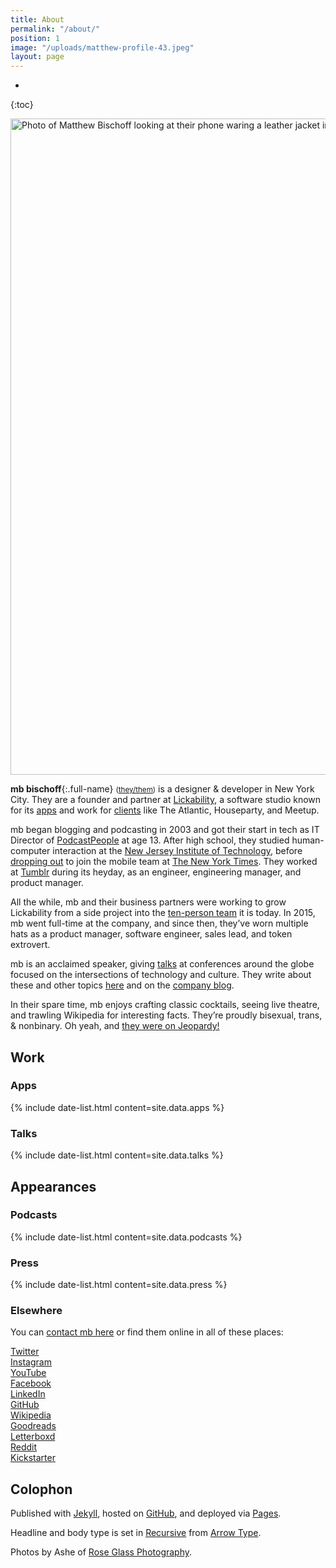 ```yaml
---
title: About
permalink: "/about/"
position: 1
image: "/uploads/matthew-profile-43.jpeg"
layout: page
---
```

* 
{:toc}

<img src="/uploads/matthew-profile-43.jpeg" width="1400" height="1050" alt="Photo of Matthew Bischoff looking at their phone waring a leather jacket in a park.">

**mb bischoff**{:.full-name} <small>([they/them](https://pronouns.org/they-them))</small> is a designer & developer in New York City. They are a founder and partner at [Lickability](https://lickability.com), a software studio known for its [apps](https://lickability.com/products) and work for [clients](https://lickability.com/clients) like The Atlantic, Houseparty, and Meetup.

mb began blogging and podcasting in 2003 and got their start in tech as IT Director of [PodcastPeople](https://www.podcastpeople.com/) at age 13. After high school, they studied human-computer interaction at the [New Jersey Institute of Technology](https://www.njit.edu/), before [dropping out](https://matthewbischoff.com/don-t-go-to-college/) to join the mobile team at [The New York Times](https://www.nytimes.com/). They worked at [Tumblr](https://www.tumblr.com/) during its heyday, as an engineer, engineering manager, and product manager.

All the while, mb and their business partners were working to grow Lickability from a side project into the [ten-person team](https://lickability.com/about) it is today. In 2015, mb went full-time at the company, and since then, they’ve worn multiple hats as a product manager, software engineer, sales lead, and token extrovert.

mb is an acclaimed speaker, giving [talks](https://matthewbischoff.com/category/talks/) at conferences around the globe focused on the intersections of technology and culture. They write about these and other topics [here](https://matthewbischoff.com) and on the [company blog](https://lickability.com/blog/).

In their spare time, mb enjoys crafting  classic cocktails, seeing live theatre, and trawling Wikipedia for interesting facts. They’re proudly bisexual, trans, & nonbinary. Oh yeah, and [they were on Jeopardy!](https://www.j-archive.com/showgame.php?game_id=3342)

## Work

### Apps

{% include date-list.html content=site.data.apps %}

### Talks

{% include date-list.html content=site.data.talks %}

## Appearances

### Podcasts

{% include date-list.html content=site.data.podcasts %}

### Press

{% include date-list.html content=site.data.press %}

### Elsewhere

You can [contact mb here](/contact) or find them online in all of these places:



<i class="fa-brands fa-x-twitter"></i> [Twitter](https://twitter.com/mb)  
<i class="fa-brands fa-instagram"></i> [Instagram](https://instagram.com/mattb)  
<i class="fa-brands fa-youtube"></i> [YouTube](https://youtube.com/matthewbischoffdotcom)  
<i class="fa-brands fa-facebook"></i> [Facebook](https://facebook.com/matthewbischoff)  
<i class="fa-brands fa-linkedin"></i> [LinkedIn](https://www.linkedin.com/in/matthewbischoff)  
<i class="fa-brands fa-github"></i> [GitHub](https://github.com/mattbischoff)  
<i class="fa-brands fa-wikipedia-w"></i> [Wikipedia](https://en.wikipedia.org/wiki/User:Matthewbischoff)  
<i class="fa-brands fa-goodreads"></i> [Goodreads](https://goodreads.com/matthewbischoff)  
<i class="fa-brands fa-square-letterboxd"></i> [Letterboxd](https://letterboxd.com/matthewbischoff)  
<i class="fa-brands fa-reddit"></i> [Reddit](https://www.reddit.com/user/matthewbischoff/)  
<i class="fa-brands fa-kickstarter"></i> [Kickstarter](https://www.kickstarter.com/profile/matthewbischoff)  

## Colophon

Published with [Jekyll](https://jekyllrb.com), hosted on [GitHub](https://github.com/mattbischoff/matthewbischoff.com), and deployed via [Pages](https://pages.github.com).

Headline and body type is set in [Recursive](https://www.recursive.design/) from [Arrow Type](https://www.arrowtype.com/).

Photos by Ashe of [Rose Glass Photography](https://www.roseglass.pictures).
